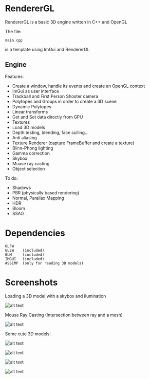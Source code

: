 # RendererGL

RendererGL is a basic 3D engine written in C++ and OpenGL

The file:

```
main.cpp
```

is a template using ImGui and RendererGL

## Engine

Features:

* Create a window, handle its events and create an OpenGL context
* ImGui as user interface
* Trackball and First Person Shooter camera
* Polytopes and Groups in order to create a 3D scene
* Dynamic Polytopes
* Linear transforms
* Get and Set data directly from GPU
* Textures
* Load 3D models
* Depth testing, blending, face culling...
* Anti aliasing
* Texture Renderer (capture FrameBuffer and create a texture)
* Blinn-Phong lighting
* Gamma correction
* Skybox
* Mouse ray casting
* Object selection

To do:

* Shadows
* PBR (physically based rendering)
* Normal, Parallax Mapping
* HDR
* Bloom
* SSAO

# Dependencies
```
GLFW
GLEW    (included)
GLM     (included)
IMGUI   (included)
ASSIMP  (only for reading 3D models)
```

# Screenshots

Loading a 3D model with a skybox and ilumination

![alt text](https://github.com/MorcilloSanz/RendererGL/blob/main/img/skybox.gif)  

Mouse Ray Casting (Intersection between ray and a mesh)

![alt text](https://github.com/MorcilloSanz/RendererGL/blob/main/img/mouseRayCasting.gif)  

Some cute 3D models:

![alt text](https://github.com/MorcilloSanz/RendererGL/blob/main/img/1.png)  

![alt text](https://github.com/MorcilloSanz/RendererGL/blob/main/img/2.png)  

![alt text](https://github.com/MorcilloSanz/RendererGL/blob/main/img/3.png)  

![alt text](https://github.com/MorcilloSanz/RendererGL/blob/main/img/4.png)  
